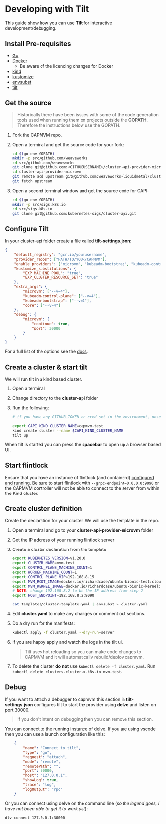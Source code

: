 # Developing with Tilt

This guide show how you can use **Tilt** for interactive development/debugging.

## Install Pre-requisites

* [Go](https://go.dev/doc/install)
* [Docker](https://www.docker.com/get-started)
    * Be aware of the licencing changes for Docker
* [kind](https://github.com/kubernetes-sigs/kind)
* [kustomize](https://github.com/kubernetes-sigs/kustomize)
* [envsubst](https://github.com/a8m/envsubst)
* [tilt](https://docs.tilt.dev/install.html)

## Get the source

> Historically there have been issues with some of the code generation tools used when running them on projects outside the **GOPATH**. Therefore the instructions below use the GOPATH.

1. Fork the CAPMVM repo.
2. Open a terminal and get the source code for your fork:

    ```bash
    cd $(go env GOPATH)
    mkdir -p src/github.com/weaveworks
    cd src/github.com/weaveworks
    git clone git@github.com:<GITHUBUSERNAME>/cluster-api-provider-microvm.git
    cd cluster-api-provider-microvm
    git remote add upstream git@github.com:weaveworks-liquidmetal/cluster-api-provider-microvm.git
    git fetch upstream
    ```

3. Open a second terminal window and get the source code for CAPI:

    ```bash
    cd $(go env GOPATH)
    mkdir -p src/sigs.k8s.io
    cd src/sigs.k8s.io
    git clone git@github.com:kubernetes-sigs/cluster-api.git
    ```

## Configure Tilt

In your cluster-api folder create a file called **tilt-settings.json**:

```json
{
    "default_registry": "gcr.io/yourusername",
    "provider_repos": ["PATH/TO/YOUR/CAPMVM"],
    "enable_providers": ["microvm", "kubeadm-bootstrap", "kubeadm-control-plane"],
    "kustomize_substitutions": {
        "EXP_MACHINE_POOL": "true",
        "EXP_CLUSTER_RESOURCE_SET": "true"
    },
    "extra_args": {
        "microvm": ["--v=4"],
        "kubeadm-control-plane": ["--v=4"],
        "kubeadm-bootstrap": ["--v=4"],
        "core": ["--v=4"]
    },
    "debug": {
        "microvm": {
            "continue": true,
            "port": 30000
        }
    }
}
```

For a full list of the options see the [docs](https://cluster-api.sigs.k8s.io/developer/tilt.html).

## Create a cluster & start tilt

We will run tilt in a kind based cluster.

1. Open a terminal
2. Change directory to the **cluster-api** folder
3. Run the following:

    ```bash
    # if you have any GITHUB_TOKEN or cred set in the environment, unset that first

    export CAPI_KIND_CLUSTER_NAME=capmvm-test
    kind create cluster --name $CAPI_KIND_CLUSTER_NAME
    tilt up
    ```

When tilt is started you can press the **spacebar** to open up a browser based UI.

## Start flintlock

Ensure that you have an instance of flintlock (and containerd) [configured and running](https://github.com/weaveworks-liquidmetal/flintlock/blob/main/docs/quick-start.md).
Be sure to start flintlock with `--grpc-endpoint=0.0.0.0:9090` or the CAPMVM controller
will not be able to connect to the server from within the Kind cluster.

## Create cluster definition

Create the declaration for your cluster. We will use the template in the repo.

1. Open a terminal and go to your **cluster-api-provider-microvm** folder
2. Get the IP address of your running flintlock server
3. Create a cluster declaration from the template

    ```bash
    export KUBERNETES_VERSION=v1.20.0
    export CLUSTER_NAME=mvm-test
    export CONTROL_PLANE_MACHINE_COUNT=1
    export WORKER_MACHINE_COUNT=1
    export CONTROL_PLANE_VIP=192.168.8.15
    export MVM_ROOT_IMAGE=docker.io/richardcase/ubuntu-bionic-test:cloudimage_v0.0.1
    export MVM_KERNEL_IMAGE=docker.io/richardcase/ubuntu-bionic-kernel:0.0.11
    # NOTE: change 192.168.8.2 to be the IP address from step 2
    export HOST_ENDPOINT=192.168.8.2:9090

    cat templates/cluster-template.yaml | envsubst > cluster.yaml
    ```

4. Edit **cluster.yaml** to make any changes or comment out sections.

5. Do a dry run for the manifests:

    ```bash
    kubectl apply -f cluster.yaml --dry-run=server
    ```

6. If you are happy apply and watch the logs in the tilt ui.

    > Tilt uses hot reloading so you can make code changes to CAPMVM and it will automatically rebuild/deploy capmvm.

7. To delete the cluster **do not** use `kubectl delete -f cluster.yaml`.
    Run `kubectl delete clusters.cluster.x-k8s.io mvm-test`.

## Debug

If you want to attach a debugger to capmvm this section in **tilt-settings.json** configures tilt to start the provider using **delve** and listen on port 30000.

> If you don't intent on debugging then you can remove this section.

You can connect to the running instance of delve. If you are using vscode then you can use a launch configuration like this:

```json
    {
        "name": "Connect to tilt",
        "type": "go",
        "request": "attach",
        "mode": "remote",
        "remotePath": "",
        "port": 30000,
        "host": "127.0.0.1",
        "showLog": true,
        "trace": "log",
        "logOutput": "rpc"
    }
```

Or you can connect using delve on the command line (_so the legend goes, I have not been able to get it to work yet_):

```bash
dlv connect 127.0.0.1:30000
```
